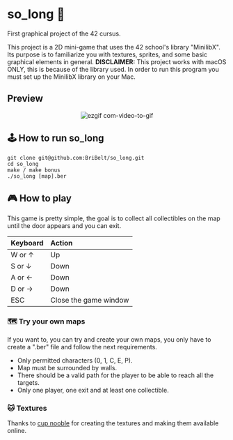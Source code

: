 # so_long 👾
First graphical project of the 42 cursus.

This project is a 2D mini-game that uses the 42 school's library "MinilibX". Its purpose is to familiarize you with textures, sprites, and some basic
graphical elements in general.
  **DISCLAIMER:**
  This project works with macOS ONLY, this is because of the library used. In order to run this program you must set up the MinilibX library on your
  Mac.

## Preview
<div style="text-align: center;">

![ezgif com-video-to-gif](https://github.com/BriBelt/so_long/assets/114313875/266c5ffd-85bb-47bf-95b7-e400f5802fda)

</div>


## 🕹 How to run so_long
```
git clone git@github.com:BriBelt/so_long.git
cd so_long
make / make bonus
./so_long [map].ber
```
## 🎮 How to play
This game is pretty simple, the goal is to collect all collectibles on the map until the door appears and 
you can exit.

| Keyboard     | Action     |
| :------------|:-----------|
| W or ↑       | Up         |
| S or ↓       | Down       |
| A or ←       | Down       |
| D or →       | Down       |
| ESC          | Close the game window       |

### 🗺 Try your own maps
If you want to, you can try and create your own maps, you only have to create a ".ber" file and follow the next requirements.
- Only permitted characters (0, 1, C, E, P).
- Map must be surrounded by walls.
- There should be a valid path for the player to be able to reach all the targets.
- Only one player, one exit and at least one collectible.

### 🐱 Textures 
Thanks to [cup nooble](https://cupnooble.itch.io/sprout-lands-asset-pack) for creating the textures and making them available online.
